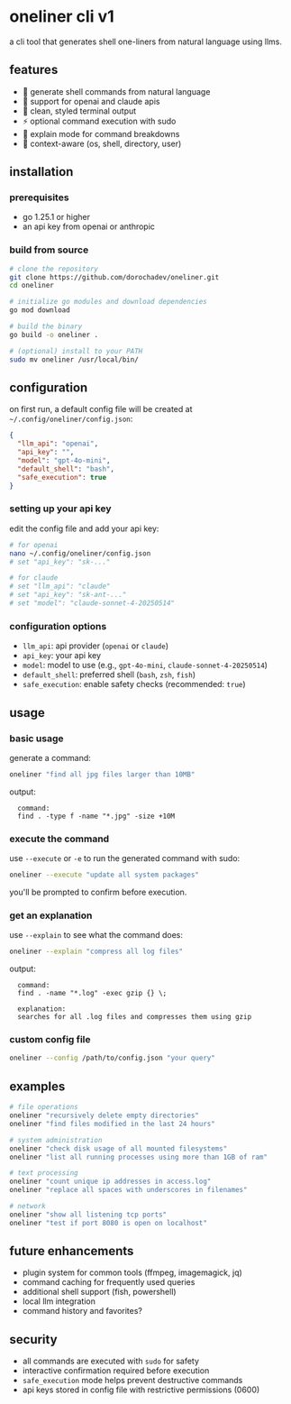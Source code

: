 # oneliner cli v1

a cli tool that generates shell one-liners from natural language using llms.

## features

- 🤖 generate shell commands from natural language
- 🔌 support for openai and claude apis
- 🎨 clean, styled terminal output
- ⚡ optional command execution with sudo
- 📝 explain mode for command breakdowns
- 🔧 context-aware (os, shell, directory, user)

## installation

### prerequisites

- go 1.25.1 or higher
- an api key from openai or anthropic

### build from source

```bash
# clone the repository
git clone https://github.com/dorochadev/oneliner.git
cd oneliner

# initialize go modules and download dependencies
go mod download

# build the binary
go build -o oneliner .

# (optional) install to your PATH
sudo mv oneliner /usr/local/bin/
````

## configuration

on first run, a default config file will be created at `~/.config/oneliner/config.json`:

```json
{
  "llm_api": "openai",
  "api_key": "",
  "model": "gpt-4o-mini",
  "default_shell": "bash",
  "safe_execution": true
}
```

### setting up your api key

edit the config file and add your api key:

```bash
# for openai
nano ~/.config/oneliner/config.json
# set "api_key": "sk-..."

# for claude
# set "llm_api": "claude"
# set "api_key": "sk-ant-..."
# set "model": "claude-sonnet-4-20250514"
```

### configuration options

* `llm_api`: api provider (`openai` or `claude`)
* `api_key`: your api key
* `model`: model to use (e.g., `gpt-4o-mini`, `claude-sonnet-4-20250514`)
* `default_shell`: preferred shell (`bash`, `zsh`, `fish`)
* `safe_execution`: enable safety checks (recommended: `true`)

## usage

### basic usage

generate a command:

```bash
oneliner "find all jpg files larger than 10MB"
```

output:

```
  command:
  find . -type f -name "*.jpg" -size +10M
```

### execute the command

use `--execute` or `-e` to run the generated command with sudo:

```bash
oneliner --execute "update all system packages"
```

you'll be prompted to confirm before execution.

### get an explanation

use `--explain` to see what the command does:

```bash
oneliner --explain "compress all log files"
```

output:

```
  command:
  find . -name "*.log" -exec gzip {} \;

  explanation:
  searches for all .log files and compresses them using gzip
```

### custom config file

```bash
oneliner --config /path/to/config.json "your query"
```

## examples

```bash
# file operations
oneliner "recursively delete empty directories"
oneliner "find files modified in the last 24 hours"

# system administration
oneliner "check disk usage of all mounted filesystems"
oneliner "list all running processes using more than 1GB of ram"

# text processing
oneliner "count unique ip addresses in access.log"
oneliner "replace all spaces with underscores in filenames"

# network
oneliner "show all listening tcp ports"
oneliner "test if port 8080 is open on localhost"
```

## future enhancements

* plugin system for common tools (ffmpeg, imagemagick, jq)
* command caching for frequently used queries
* additional shell support (fish, powershell)
* local llm integration
* command history and favorites?

## security

* all commands are executed with `sudo` for safety
* interactive confirmation required before execution
* `safe_execution` mode helps prevent destructive commands
* api keys stored in config file with restrictive permissions (0600)